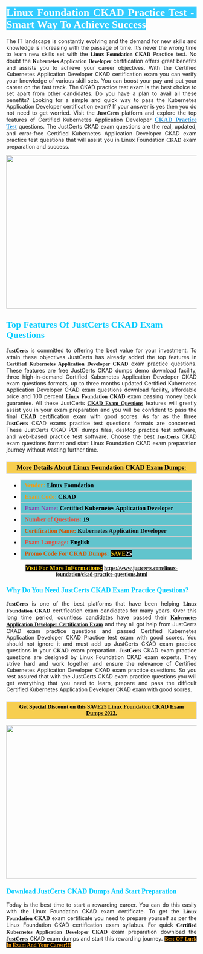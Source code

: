 <h1 style="text-align: justify;"><span style="color:#ffffff;"><span style="font-family:Georgia,serif;"><strong><span style="background-color:#33ccff;">Linux Foundation CKAD Practice Test -  Smart Way To Achieve Success</span></strong></span></span></h1>

<p style="text-align: justify;">The IT landscape is constantly evolving and the demand for new skills and knowledge is increasing with the passage of time. It’s never the wrong time to learn new skills set with the <span style="font-family:Georgia,serif;"><strong>Linux Foundation CKAD</strong></span> Practice test. No doubt the <span style="font-family:Georgia,serif;"><strong>Kubernetes Application Developer</strong></span> certification offers great benefits and assists you to achieve your career objectives. With the Certified Kubernetes Application Developer CKAD certification exam you can verify your knowledge of various skill sets. You can boost your pay and put your career on the fast track. The CKAD practice test exam is the best choice to set apart from other candidates. Do you have a plan to avail all these benefits? Looking for a simple and quick way to pass the Kubernetes Application Developer certification exam? If your answer is yes then you do not need to get worried. Visit the <span style="font-family:Georgia,serif;"><span style="font-size:14px;"><strong>JustCerts</strong></span></span> platform and explore the top features of Certified Kubernetes Application Developer <a href="https://www.justcerts.com/linux-foundation/ckad-practice-questions.html"><span style="color:#3498db;"><span style="font-size:16px;"><span style="font-family:Georgia,serif;"><strong>CKAD Practice Test</strong></span></span></span></a> questions. The JustCerts CKAD exam questions are the real, updated, and error-free Certified Kubernetes Application Developer CKAD exam practice test questions that will assist you in Linux Foundation <span style="color:#000000;"><span style="font-size:14px;"><span style="font-family:Georgia,serif;">CKAD </span></span></span>exam preparation and success.</p>

<p style="text-align: center;"><a href="https://www.justcerts.com/linux-foundation/ckad-practice-questions.html"><img alt="" src="https://i.imgur.com/3zmepCe.jpg" style="width: 720px; height: 405px;" /></a></p>

<h2 style="margin-right:0in; margin-left:0in"><span style="color:#00ccff;"><span style="font-family:Georgia,serif;"><strong><span style="font-size:18pt">Top Features Of JustCerts CKAD Exam Questions</span></strong></span></span></h2>

<p style="text-align: justify;"><span style="font-family:Georgia,serif;"><span style="font-size:14px;"><strong>JustCerts</strong></span></span> is committed to offering the best value for your investment. To attain these objectives JustCerts has already added the top features in <span style="font-family:Georgia,serif;"><strong>Certified Kubernetes Application Developer CKAD</strong></span> exam practice questions. These features are free JustCerts CKAD dumps demo download facility, three high-in-demand Certified Kubernetes Application Developer CKAD exam questions formats, up to three months updated Certified Kubernetes Application Developer CKAD exam questions download facility, affordable price and 100 percent <span style="font-family:Georgia,serif;"><strong>Linux Foundation CKAD</strong></span> exam passing money back guarantee. All these JustCerts <a href="https://www.justcerts.com/linux-foundation/ckad-practice-questions.html"><span style="font-size:14px;"><span style="font-family:Georgia,serif;"><strong>CKAD Exam Questions</strong></span></span></a> features will greatly assist you in your exam preparation and you will be confident to pass the final <span style="font-family:Georgia,serif;"><strong> CKAD</strong></span> certification exam with good scores. As far as the three <span style="font-size:14px;"><span style="font-family:Georgia,serif;"><strong>JustCerts</strong></span></span> CKAD exams practice test questions formats are concerned. These JustCerts CKAD PDF dumps files, desktop practice test software, and web-based practice test software. Choose the best <span style="font-size:14px;"><span style="font-family:Georgia,serif;"><strong>JustCerts</strong></span></span> CKAD exam questions format and start Linux Foundation CKAD exam preparation journey without wasting further time.</p>

<h3 style="background: #f7ce50; border: 1px solid rgb(204, 204, 204); padding: 5px 10px; text-align: center;"><span style="font-family:Georgia,serif;"><u><u><span style="color:#000000;"><span style="font-size:11pt"><span style="line-height:normal"><b><span style="font-size:13.0pt"><span cambria="">More Details About Linux Foundation CKAD Exam Dumps:</span></span></b></span></span></span></u></u></span></h3>

<ul>
	<li style="margin:0cm 10pt">
	<div style="background:#61c4cd; border: 1px solid rgb(204, 204, 204); padding: 5px 10px; text-align: justify;"><span style="font-family:Georgia,serif;"><span style="font-size:11pt"><span style="line-height:normal"><b><span style="font-size:12.0pt"><span new="" roman="" times=""><span style="color:#f39c12;">Vendor:</span> <span style="color:#000000;">Linux Foundation</span></span></span></b></span></span></span></div>
	</li>
	<li style="margin:0cm 10pt">
	<div style="background: #61c4cd; border: 1px solid rgb(204, 204, 204); padding: 5px 10px; text-align: justify;"><span style="font-family:Georgia,serif;"><span style="font-size:11pt"><span style="line-height:normal"><b><span style="font-size:12.0pt"><span new="" roman="" times=""><span style="color:#f39c12;">Exam Code:</span> <span style="color:#000000;">CKAD</span></span></span></b></span></span></span></div>
	</li>
	<li style="margin:0cm 10pt">
	<div style="background: #61c4cd; border: 1px solid rgb(204, 204, 204); padding: 5px 10px; text-align: justify;"><span style="font-family:Georgia,serif;"><span style="font-size:11pt"><span style="line-height:normal"><b><span style="font-size:12.0pt"><span new="" roman="" times=""><span style="color:#8e44ad;">Exam Name:</span> <span style="color:#000000;">Certified Kubernetes Application Developer</span></span></span></b></span></span></span></div>
	</li>
	<li style="margin:0cm 10pt">
	<div style="background: #61c4cd; border: 1px solid rgb(204, 204, 204); padding: 5px 10px;"><span style="font-family:Georgia,serif;"><span style="font-size:11pt"><span style="line-height:normal"><b><span style="font-size:12.0pt"><span new="" roman="" times=""><span style="color:#e74c3c;">Number of Questions:</span><span style="color:#000000;"><span style="color:#f1c40f;"> </span>19</span></span></span></b></span></span></span></div>
	</li>
	<li style="margin:0cm 10pt">
	<div style="background: #61c4cd; border: 1px solid rgb(204, 204, 204); padding: 5px 10px; text-align: justify;"><span style="font-family:Georgia,serif;"><span style="font-size:11pt"><span style="line-height:normal"><b><span style="font-size:12.0pt"><span new="" roman="" times=""><span style="color:#d35400;">Certification Name:</span> Kubernetes Application Developer</span></span></b></span></span></span></div>
	</li>
	<li style="margin:0cm 10pt">
	<div style="background: #61c4cd; border: 1px solid rgb(204, 204, 204); padding: 5px 10px; text-align: justify;"><span style="font-family:Georgia,serif;"><span style="font-size:11pt"><span style="line-height:normal"><b><span style="font-size:12.0pt"><span new="" roman="" times=""><span style="color:#e74c3c;">Exam Language:</span> <span style="color:#000000;">English</span></span></span></b></span></span></span></div>
	</li>
	<li style="margin:0cm 10pt">
	<div style="background: #61c4cd; border: 1px solid rgb(204, 204, 204); padding: 5px 10px;"><span style="font-family:Georgia,serif;"><span style="font-size:11pt"><span style="line-height:normal"><b><span style="font-size:12.0pt"><span new="" roman="" times=""><span style="color:#d35400;">Promo Code For CKAD Dumps:</span><span style="color:#f1c40f;"> <span style="background-color:#000000;">SAVE</span></span><span style="color:#ffffff;"><span style="background-color:#000000;">25</span></span></span></span></b></span></span></span></div>
	</li>
</ul>

<p style="text-align: center;"><span style="font-family:Georgia,serif;"><strong><span style="font-size:16px;"><span style="color:#f1c40f;"><span style="background-color:#000000;">Visit For More InFormations:</span></span></span> <a href="https://www.justcerts.com/linux-foundation/ckad-practice-questions.html">https://www.justcerts.com/linux-foundation/ckad-practice-questions.html</a></strong></span></p>

<h3 style="margin-right:0in; margin-left:0in"><span style="color:#00ccff;"><span style="font-family:Georgia,serif;"><strong><span style="font-size:13.5pt">Why Do You Need JustCerts CKAD Exam Practice Questions?</span></strong></span></span></h3>

<p style="text-align: justify;"><span style="font-size:14px;"><span style="font-family:Georgia,serif;"><strong>JustCerts</strong></span></span> is one of the best platforms that have been helping <span style="font-family:Georgia,serif;"><strong>Linux Foundation CKAD</strong></span> certification exam candidates for many years. Over this long time period, countless candidates have passed their <a href="https://www.justcerts.com/linux-foundation/kubernetes-application-developer-certification-exams.html"><span style="font-size:14px;"><span style="font-family:Georgia,serif;"><strong>Kubernetes Application Developer Certification Exam</strong></span></span></a> and they all got help from JustCerts CKAD exam practice questions and passed Certified Kubernetes Application Developer CKAD Practice test exam with good scores. You should not ignore it and must add up JustCerts CKAD exam practice questions in your <span style="font-family:Georgia,serif;"><strong> CKAD</strong></span> exam preparation. <span style="font-family:Georgia,serif;"><strong><span style="font-size:14px;">JustCerts</span></strong></span> CKAD exam practice questions are designed by Linux Foundation CKAD exam experts. They strive hard and work together and ensure the relevance of Certified Kubernetes Application Developer CKAD exam practice questions. So you rest assured that with the JustCerts CKAD exam practice questions you will get everything that you need to learn, prepare and pass the difficult Certified Kubernetes Application Developer CKAD exam with good scores.</p>

<h3 style="background: rgb(247, 206, 80); border: 1px solid rgb(204, 204, 204); padding: 5px 10px; text-align: center;"><span style="font-family:Georgia,serif;"><u><span style="color:#000000;"><span style="font-size:11pt;"><span style="line-height:normal;"><b><span cambria="">Get Special Discount on this SAVE25 Linux Foundation CKAD Exam Dumps 2022.</span></b></span></span></span></u></span></h3>

<p style="text-align: center;"><a href="https://www.justcerts.com/linux-foundation/ckad-practice-questions.html"><img alt="" src="https://i.imgur.com/fQyYzMS.jpg" style="width: 720px; height: 405px;" /></a></p>

<h3 style="margin-right:0in; margin-left:0in"><span style="color:#00ccff;"><span style="font-family:Georgia,serif;"><strong><span style="font-size:13.5pt">Download JustCerts CKAD Dumps And Start Preparation</span></strong></span></span></h3>

<p style="text-align: justify;">Today is the best time to start a rewarding career. You can do this easily with the Linux Foundation CKAD exam certificate. To get the <span style="font-family:Georgia,serif;"><strong>Linux Foundation CKAD</strong></span> exam certificate you need to prepare yourself as per the Linux Foundation CKAD certification exam syllabus. For quick <span style="font-family:Georgia,serif;"><strong>Certified Kubernetes Application Developer CKAD</strong></span> exam preparation download the <a href="https://www.justcerts.com/"><strong><span style="font-family:Georgia,serif;"><span style="font-size:14px;">JustCerts</span></span></strong></a> CKAD exam dumps and start this rewarding journey. <span style="color:#f39c12;"><span style="font-family:Georgia,serif;"><span style="font-size:14px;"><strong><span style="background-color:#000000;">Best OF Luck In Exam And Your Career!!!</span></strong></span></span></span></p>
